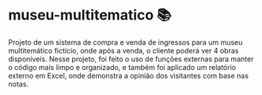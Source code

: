 # museu-multitematico 📚
Projeto de um sistema de compra e venda de ingressos para um museu multitemático fictício, onde após a venda, o cliente poderá ver 4 obras disponíveis. Nesse projeto, foi feito o uso de funções externas para manter o código mais limpo e organizado, e também foi aplicado um relatório externo em Excel, onde demonstra a opinião dos visitantes com base nas notas.
